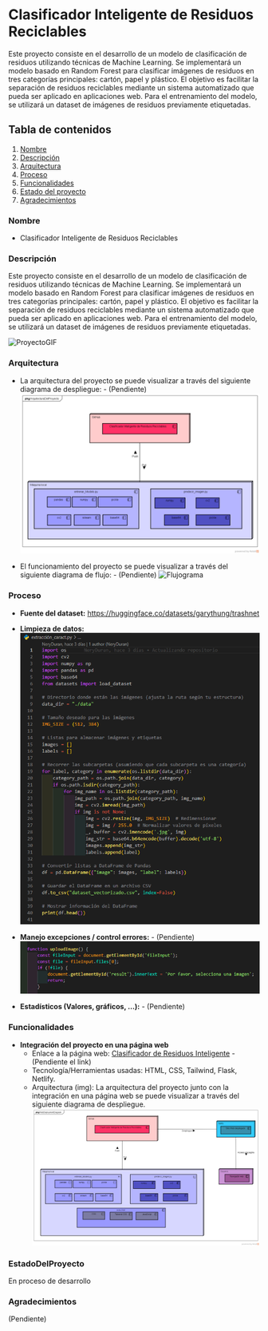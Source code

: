 # Clasificador Inteligente de Residuos Reciclables

Este proyecto consiste en el desarrollo de un modelo de clasificación de residuos utilizando técnicas de Machine Learning. Se implementará un modelo basado en Random Forest para clasificar imágenes de residuos en tres categorías principales: cartón, papel y plástico. El objetivo es facilitar la separación de residuos reciclables mediante un sistema automatizado que pueda ser aplicado en aplicaciones web. Para el entrenamiento del modelo, se utilizará un dataset de imágenes de residuos previamente etiquetadas.

## Tabla de contenidos

1. [Nombre](#Nombre)
2. [Descripción](#Descripción)
3. [Arquitectura](#Arquitectura)
4. [Proceso](#Proceso)
5. [Funcionalidades](#Funcionalidades)
6. [Estado del proyecto](#EstadoDelProyecto)
7. [Agradecimientos](#Agradecimientos)


### Nombre
* Clasificador Inteligente de Residuos Reciclables

### Descripción
Este proyecto consiste en el desarrollo de un modelo de clasificación de residuos utilizando técnicas de Machine Learning. Se implementará un modelo basado en Random Forest para clasificar imágenes de residuos en tres categorías principales: cartón, papel y plástico. El objetivo es facilitar la separación de residuos reciclables mediante un sistema automatizado que pueda ser aplicado en aplicaciones web. Para el entrenamiento del modelo, se utilizará un dataset de imágenes de residuos previamente etiquetadas.

![ProyectoGIF](img/ProyectoGIF.gif)

### Arquitectura
- La arquitectura del proyecto se puede visualizar a través del siguiente diagrama de despliegue: - (Pendiente)
    ![DiagramaDespliegue](img/DiagramaDespliegue.png)

- El funcionamiento del proyecto se puede visualizar a través del siguiente diagrama de flujo: - (Pendiente)
    ![Flujograma](img/Flujograma.png)

### Proceso

* **Fuente del dataset:** https://huggingface.co/datasets/garythung/trashnet

* **Limpieza de datos:**
    ![LimpiezaDeDatos](img/LimpiezaDeDatos.png)

* **Manejo excepciones / control errores:** - (Pendiente)
    ![ManejoExcepciones](img/ManejoExcepciones.png)

* **Estadísticos (Valores, gráficos, …):** - (Pendiente)

### Funcionalidades

- **Integración del proyecto en una página web**
    - Enlace a la página web: [Clasificador de Residuos Inteligente]() - (Pendiente el link)
    - Tecnología/Herramientas usadas: HTML, CSS, Tailwind, Flask, Netlify.
    - Arquitectura (img): La arquitectura del proyecto junto con la integración en una página web se puede visualizar a través del siguiente diagrama de despliegue.
    ![DiagramaDespliegueWeb](img/DiagramaDespliegueWeb.png)

### EstadoDelProyecto
En proceso de desarrollo

### Agradecimientos
(Pendiente)
